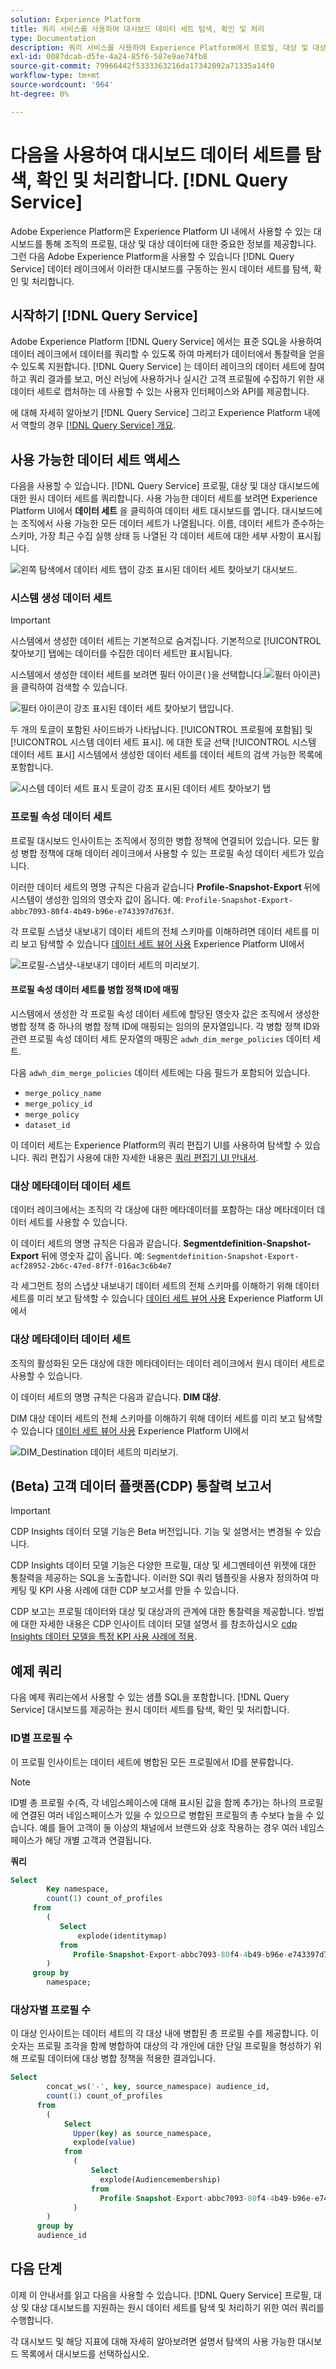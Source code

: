 ```yaml
---
solution: Experience Platform
title: 쿼리 서비스를 사용하여 대시보드 데이터 세트 탐색, 확인 및 처리
type: Documentation
description: 쿼리 서비스를 사용하여 Experience Platform에서 프로필, 대상 및 대상 대시보드를 지원하는 원시 데이터 세트를 탐색 및 처리하는 방법을 알아봅니다.
exl-id: 0087dcab-d5fe-4a24-85f6-587e9ae74fb8
source-git-commit: 79966442f5333363216da17342092a71335a14f0
workflow-type: tm+mt
source-wordcount: '964'
ht-degree: 0%

---
```


# 다음을 사용하여 대시보드 데이터 세트를 탐색, 확인 및 처리합니다. [!DNL Query Service]

Adobe Experience Platform은 Experience Platform UI 내에서 사용할 수 있는 대시보드를 통해 조직의 프로필, 대상 및 대상 데이터에 대한 중요한 정보를 제공합니다. 그런 다음 Adobe Experience Platform을 사용할 수 있습니다 [!DNL Query Service] 데이터 레이크에서 이러한 대시보드를 구동하는 원시 데이터 세트를 탐색, 확인 및 처리합니다.

## 시작하기 [!DNL Query Service]

Adobe Experience Platform [!DNL Query Service] 에서는 표준 SQL을 사용하여 데이터 레이크에서 데이터를 쿼리할 수 있도록 하여 마케터가 데이터에서 통찰력을 얻을 수 있도록 지원합니다. [!DNL Query Service] 는 데이터 레이크의 데이터 세트에 참여하고 쿼리 결과를 보고, 머신 러닝에 사용하거나 실시간 고객 프로필에 수집하기 위한 새 데이터 세트로 캡처하는 데 사용할 수 있는 사용자 인터페이스와 API를 제공합니다.

에 대해 자세히 알아보기 [!DNL Query Service] 그리고 Experience Platform 내에서 역할의 경우 [[!DNL Query Service] 개요](../query-service/home.md).

## 사용 가능한 데이터 세트 액세스

다음을 사용할 수 있습니다. [!DNL Query Service] 프로필, 대상 및 대상 대시보드에 대한 원시 데이터 세트를 쿼리합니다. 사용 가능한 데이터 세트를 보려면 Experience Platform UI에서 **데이터 세트** 을 클릭하여 데이터 세트 대시보드를 엽니다. 대시보드에는 조직에서 사용 가능한 모든 데이터 세트가 나열됩니다. 이름, 데이터 세트가 준수하는 스키마, 가장 최근 수집 실행 상태 등 나열된 각 데이터 세트에 대한 세부 사항이 표시됩니다.

![왼쪽 탐색에서 데이터 세트 탭이 강조 표시된 데이터 세트 찾아보기 대시보드.](./images/query/browse-datasets.png)

### 시스템 생성 데이터 세트

>[!IMPORTANT]
>
>시스템에서 생성한 데이터 세트는 기본적으로 숨겨집니다. 기본적으로 [!UICONTROL 찾아보기] 탭에는 데이터를 수집한 데이터 세트만 표시됩니다.

시스템에서 생성한 데이터 세트를 보려면 필터 아이콘( )을 선택합니다.![필터 아이콘](./images/query/filter.png))을 클릭하여 검색할 수 있습니다.

![필터 아이콘이 강조 표시된 데이터 세트 찾아보기 탭입니다.](./images/query/filter-datasets.png)

두 개의 토글이 포함된 사이드바가 나타납니다. [!UICONTROL 프로필에 포함됨] 및 [!UICONTROL 시스템 데이터 세트 표시]. 에 대한 토글 선택 [!UICONTROL 시스템 데이터 세트 표시] 시스템에서 생성한 데이터 세트를 데이터 세트의 검색 가능한 목록에 포함합니다.

![시스템 데이터 세트 표시 토글이 강조 표시된 데이터 세트 찾아보기 탭](./images/query/show-system-datasets.png)

### 프로필 속성 데이터 세트

프로필 대시보드 인사이트는 조직에서 정의한 병합 정책에 연결되어 있습니다. 모든 활성 병합 정책에 대해 데이터 레이크에서 사용할 수 있는 프로필 속성 데이터 세트가 있습니다.

이러한 데이터 세트의 명명 규칙은 다음과 같습니다 **Profile-Snapshot-Export** 뒤에 시스템이 생성한 임의의 영숫자 값이 옵니다. 예: `Profile-Snapshot-Export-abbc7093-80f4-4b49-b96e-e743397d763f`.

각 프로필 스냅샷 내보내기 데이터 세트의 전체 스키마를 이해하려면 데이터 세트를 미리 보고 탐색할 수 있습니다 [데이터 세트 뷰어 사용](../catalog/datasets/user-guide.md) Experience Platform UI에서

![프로필-스냅샷-내보내기 데이터 세트의 미리보기.](images/query/profile-attribute.png)

#### 프로필 속성 데이터 세트를 병합 정책 ID에 매핑

시스템에서 생성한 각 프로필 속성 데이터 세트에 할당된 영숫자 값은 조직에서 생성한 병합 정책 중 하나의 병합 정책 ID에 매핑되는 임의의 문자열입니다. 각 병합 정책 ID와 관련 프로필 속성 데이터 세트 문자열의 매핑은 `adwh_dim_merge_policies` 데이터 세트.

다음 `adwh_dim_merge_policies` 데이터 세트에는 다음 필드가 포함되어 있습니다.

* `merge_policy_name`
* `merge_policy_id`
* `merge_policy`
* `dataset_id`

이 데이터 세트는 Experience Platform의 쿼리 편집기 UI를 사용하여 탐색할 수 있습니다. 쿼리 편집기 사용에 대한 자세한 내용은 [쿼리 편집기 UI 안내서](../query-service/ui/user-guide.md).

### 대상 메타데이터 데이터 세트

데이터 레이크에서는 조직의 각 대상에 대한 메타데이터를 포함하는 대상 메타데이터 데이터 세트를 사용할 수 있습니다.

이 데이터 세트의 명명 규칙은 다음과 같습니다. **Segmentdefinition-Snapshot-Export** 뒤에 영숫자 값이 옵니다. 예: `Segmentdefinition-Snapshot-Export-acf28952-2b6c-47ed-8f7f-016ac3c6b4e7`

각 세그먼트 정의 스냅샷 내보내기 데이터 세트의 전체 스키마를 이해하기 위해 데이터 세트를 미리 보고 탐색할 수 있습니다 [데이터 세트 뷰어 사용](../catalog/datasets/user-guide.md) Experience Platform UI에서

### 대상 메타데이터 데이터 세트

조직의 활성화된 모든 대상에 대한 메타데이터는 데이터 레이크에서 원시 데이터 세트로 사용할 수 있습니다.

이 데이터 세트의 명명 규칙은 다음과 같습니다. **DIM 대상**.

DIM 대상 데이터 세트의 전체 스키마를 이해하기 위해 데이터 세트를 미리 보고 탐색할 수 있습니다 [데이터 세트 뷰어 사용](../catalog/datasets/user-guide.md) Experience Platform UI에서

![DIM_Destination 데이터 세트의 미리보기.](images/query/destinations-metadata.png)

## (Beta) 고객 데이터 플랫폼(CDP) 통찰력 보고서

>[!IMPORTANT]
>
>CDP Insights 데이터 모델 기능은 Beta 버전입니다. 기능 및 설명서는 변경될 수 있습니다.

CDP Insights 데이터 모델 기능은 다양한 프로필, 대상 및 세그멘테이션 위젯에 대한 통찰력을 제공하는 SQL을 노출합니다. 이러한 SQl 쿼리 템플릿을 사용자 정의하여 마케팅 및 KPI 사용 사례에 대한 CDP 보고서를 만들 수 있습니다.

CDP 보고는 프로필 데이터와 대상 및 대상과의 관계에 대한 통찰력을 제공합니다. 방법에 대한 자세한 내용은 CDP 인사이트 데이터 모델 설명서 를 참조하십시오 [cdp Insights 데이터 모델을 특정 KPI 사용 사례에 적용](./cdp-insights-data-model.md).

## 예제 쿼리

다음 예제 쿼리는에서 사용할 수 있는 샘플 SQL을 포함합니다. [!DNL Query Service] 대시보드를 제공하는 원시 데이터 세트를 탐색, 확인 및 처리합니다.

### ID별 프로필 수

이 프로필 인사이트는 데이터 세트에 병합된 모든 프로필에서 ID를 분류합니다.

>[!NOTE]
>
>ID별 총 프로필 수(즉, 각 네임스페이스에 대해 표시된 값을 함께 추가)는 하나의 프로필에 연결된 여러 네임스페이스가 있을 수 있으므로 병합된 프로필의 총 수보다 높을 수 있습니다. 예를 들어 고객이 둘 이상의 채널에서 브랜드와 상호 작용하는 경우 여러 네임스페이스가 해당 개별 고객과 연결됩니다.

**쿼리**

```sql
Select
        Key namespace,
        count(1) count_of_profiles
     from
        (
           Select
               explode(identitymap)
           from
              Profile-Snapshot-Export-abbc7093-80f4-4b49-b96e-e743397d763f
        )
     group by
        namespace;
```

### 대상자별 프로필 수

이 대상 인사이트는 데이터 세트의 각 대상 내에 병합된 총 프로필 수를 제공합니다. 이 숫자는 프로필 조각을 함께 병합하여 대상의 각 개인에 대한 단일 프로필을 형성하기 위해 프로필 데이터에 대상 병합 정책을 적용한 결과입니다.

```sql
Select          
        concat_ws('-', key, source_namespace) audience_id,
        count(1) count_of_profiles
      from
        (
            Select
              Upper(key) as source_namespace,
              explode(value)
            from
              (
                  Select
                    explode(Audiencemembership)
                  from
                    Profile-Snapshot-Export-abbc7093-80f4-4b49-b96e-e743397d763f
              )
        )
      group by
      audience_id
```

## 다음 단계

이제 이 안내서를 읽고 다음을 사용할 수 있습니다. [!DNL Query Service] 프로필, 대상 및 대상 대시보드를 지원하는 원시 데이터 세트를 탐색 및 처리하기 위한 여러 쿼리를 수행합니다.

각 대시보드 및 해당 지표에 대해 자세히 알아보려면 설명서 탐색의 사용 가능한 대시보드 목록에서 대시보드를 선택하십시오.
